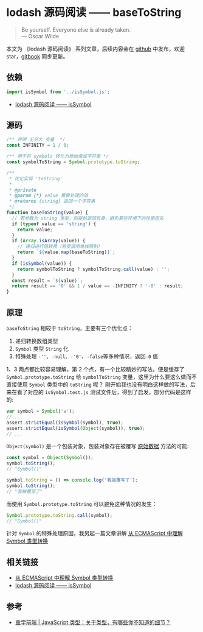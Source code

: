# lodash 源码阅读 —— baseToString

> Be yourself. Everyone else is already taken.  
> — Oscar Wilde

本文为 《lodash 源码阅读》 系列文章，后续内容会在 [github](https://github.com/gu-xionghong/lodash-analysis) 中发布，欢迎 star，[gitbook](https://gu-xionghong.gitbook.io/lodash-analysis/) 同步更新。

## 依赖

```js
import isSymbol from '../isSymbol.js';
```

- [lodash 源码阅读 —— isSymbol](../Lang/isSymbol.md)

## 源码

```js
/** 声明 无穷大 变量  */
const INFINITY = 1 / 0;

/** 用于将 symbols 转化为原始值或字符串 */
const symbolToString = Symbol.prototype.toString;

/**
 * 优化实现 'toString'
 *
 * @private
 * @param {*} value 需要处理的值
 * @returns {string} 返回一个字符串
 */
function baseToString(value) {
  // 若参数为 string 类型，则提前返回自身，避免某些环境下的性能损失
  if (typeof value == 'string') {
    return value;
  }
  if (Array.isArray(value)) {
    // 递归进行值转换（易受调用堆栈限制）
    return `${value.map(baseToString)}`;
  }
  if (isSymbol(value)) {
    return symbolToString ? symbolToString.call(value) : '';
  }
  const result = `${value}`;
  return result == '0' && 1 / value == -INFINITY ? '-0' : result;
}
```

## 原理

`baseToString` 相较于 `toString`，主要有三个优化点：

1. 递归转换数组类型
2. `Symbol` 类型 `String` 化
3. 特殊处理 `-''`、`-null`、`-'0'`、`-false`等多种情况，返回`-0` 值

1、3 两点都比较容易理解，第 2 个点，有一个比较精妙的写法，便是缓存了 `Symbol.prototype.toString` 给 `symbolToString` 变量，这里为什么要这么做而不直接使用 `Symbol` 类型中的 `toString` 呢？
刚开始我也没有明白这样做的写法，后来在看了对应的 `isSymbol.test.js` 测试文件后，得到了启发，部分代码是这样的:

```js
var symbol = Symbol('a');
// ...
assert.strictEqual(isSymbol(symbol), true);
assert.strictEqual(isSymbol(Object(symbol)), true);
// ...
```

`Object(symbol)` 是一个包装对象，包装对象存在被覆写 [原始数据](https://developer.mozilla.org/zh-CN/docs/Glossary/Primitive) 方法的可能:

```js
const symbol = Object(Symbol());
symbol.toString();
// "Symbol()"

symbol.toString = () => console.log('我被覆写了');
symbol.toString();
// "我被覆写了"
```

而使用 `Symbol.prototype.toString` 可以避免这种情况的发生：

```js
Symbol.prototype.toString.call(symbol);
// "Symbol()"
```

针对 `Symbol` 的特殊处理原因，我另起一篇文章讲解 [从 ECMAScript 中理解 Symbol 类型转换](../Tips/symbolConvert.md)

## 相关链接

- [从 ECMAScript 中理解 Symbol 类型转换](../Tips/symbolConvert.md)
- [lodash 源码阅读 —— isSymbol](../Lang/isSymbol.md)

## 参考

- [重学前端 | JavaScript 类型：关于类型，有哪些你不知道的细节？ ](https://time.geekbang.org/column/article/78884)
